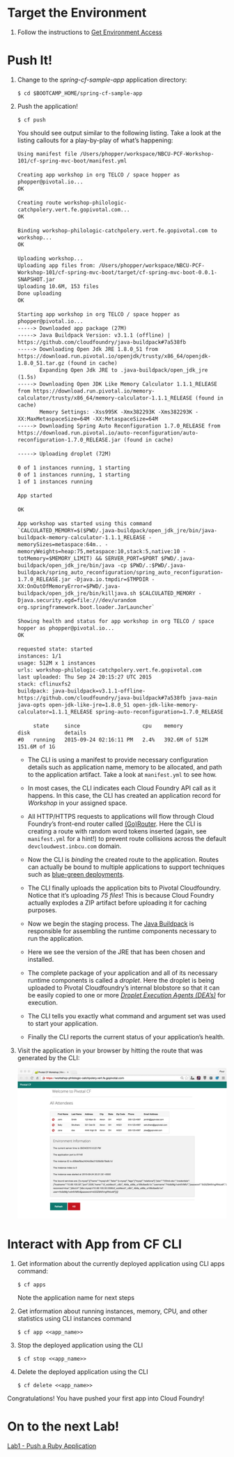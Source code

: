 Target the Environment
======================

1.  Follow the instructions to [Get Environment Access](../README.adoc)

Push It!
========

1.  Change to the *spring-cf-sample-app* application directory:

        $ cd $BOOTCAMP_HOME/spring-cf-sample-app

2.  Push the application!

        $ cf push

    You should see output similar to the following listing. Take a look
    at the listing callouts for a play-by-play of what’s happening:

        Using manifest file /Users/phopper/workspace/NBCU-PCF-Workshop-101/cf-spring-mvc-boot/manifest.yml

        Creating app workshop in org TELCO / space hopper as phopper@pivotal.io...
        OK

        Creating route workshop-philologic-catchpolery.vert.fe.gopivotal.com...
        OK

        Binding workshop-philologic-catchpolery.vert.fe.gopivotal.com to workshop...
        OK

        Uploading workshop...
        Uploading app files from: /Users/phopper/workspace/NBCU-PCF-Workshop-101/cf-spring-mvc-boot/target/cf-spring-mvc-boot-0.0.1-SNAPSHOT.jar
        Uploading 10.6M, 153 files
        Done uploading
        OK

        Starting app workshop in org TELCO / space hopper as phopper@pivotal.io...
        -----> Downloaded app package (27M)
        -----> Java Buildpack Version: v3.1.1 (offline) | https://github.com/cloudfoundry/java-buildpack#7a538fb
        -----> Downloading Open Jdk JRE 1.8.0_51 from https://download.run.pivotal.io/openjdk/trusty/x86_64/openjdk-1.8.0_51.tar.gz (found in cache)
               Expanding Open Jdk JRE to .java-buildpack/open_jdk_jre (1.5s)
        -----> Downloading Open JDK Like Memory Calculator 1.1.1_RELEASE from https://download.run.pivotal.io/memory-calculator/trusty/x86_64/memory-calculator-1.1.1_RELEASE (found in cache)
               Memory Settings: -Xss995K -Xmx382293K -Xms382293K -XX:MaxMetaspaceSize=64M -XX:MetaspaceSize=64M
        -----> Downloading Spring Auto Reconfiguration 1.7.0_RELEASE from https://download.run.pivotal.io/auto-reconfiguration/auto-reconfiguration-1.7.0_RELEASE.jar (found in cache)

        -----> Uploading droplet (72M)

        0 of 1 instances running, 1 starting
        0 of 1 instances running, 1 starting
        1 of 1 instances running

        App started

        OK

        App workshop was started using this command `CALCULATED_MEMORY=$($PWD/.java-buildpack/open_jdk_jre/bin/java-buildpack-memory-calculator-1.1.1_RELEASE -memorySizes=metaspace:64m.. -memoryWeights=heap:75,metaspace:10,stack:5,native:10 -totMemory=$MEMORY_LIMIT) && SERVER_PORT=$PORT $PWD/.java-buildpack/open_jdk_jre/bin/java -cp $PWD/.:$PWD/.java-buildpack/spring_auto_reconfiguration/spring_auto_reconfiguration-1.7.0_RELEASE.jar -Djava.io.tmpdir=$TMPDIR -XX:OnOutOfMemoryError=$PWD/.java-buildpack/open_jdk_jre/bin/killjava.sh $CALCULATED_MEMORY -Djava.security.egd=file:///dev/urandom org.springframework.boot.loader.JarLauncher`

        Showing health and status for app workshop in org TELCO / space hopper as phopper@pivotal.io...
        OK

        requested state: started
        instances: 1/1
        usage: 512M x 1 instances
        urls: workshop-philologic-catchpolery.vert.fe.gopivotal.com
        last uploaded: Thu Sep 24 20:15:27 UTC 2015
        stack: cflinuxfs2
        buildpack: java-buildpack=v3.1.1-offline-https://github.com/cloudfoundry/java-buildpack#7a538fb java-main java-opts open-jdk-like-jre=1.8.0_51 open-jdk-like-memory-calculator=1.1.1_RELEASE spring-auto-reconfiguration=1.7.0_RELEASE

             state     since                    cpu    memory           disk           details
        #0   running   2015-09-24 02:16:11 PM   2.4%   392.6M of 512M   151.6M of 1G

    -   The CLI is using a manifest to provide necessary configuration
        details such as application name, memory to be allocated, and
        path to the application artifact. Take a look at `manifest.yml`
        to see how.

    -   In most cases, the CLI indicates each Cloud Foundry API call as
        it happens. In this case, the CLI has created an application
        record for *Workshop* in your assigned space.

    -   All HTTP/HTTPS requests to applications will flow through Cloud
        Foundry’s front-end router called
        [(Go)Router](http://docs.cloudfoundry.org/concepts/architecture/router.html).
        Here the CLI is creating a route with random word tokens
        inserted (again, see `manifest.yml` for a hint!) to prevent
        route collisions across the default `devcloudwest.inbcu.com`
        domain.

    -   Now the CLI is *binding* the created route to the application.
        Routes can actually be bound to multiple applications to support
        techniques such as [blue-green
        deployments](http://www.mattstine.com/2013/07/10/blue-green-deployments-on-cloudfoundry).

    -   The CLI finally uploads the application bits to Pivotal
        Cloudfoundry. Notice that it’s uploading *75 files*! This is
        because Cloud Foundry actually explodes a ZIP artifact before
        uploading it for caching purposes.

    -   Now we begin the staging process. The [Java
        Buildpack](https://github.com/cloudfoundry/java-buildpack) is
        responsible for assembling the runtime components necessary to
        run the application.

    -   Here we see the version of the JRE that has been chosen and
        installed.

    -   The complete package of your application and all of its
        necessary runtime components is called a *droplet*. Here the
        droplet is being uploaded to Pivotal Cloudfoundry’s internal
        blobstore so that it can be easily copied to one or more
        *[Droplet Execution Agents
        (DEA’s)](http://docs.cloudfoundry.org/concepts/architecture/execution-agent.html)*
        for execution.

    -   The CLI tells you exactly what command and argument set was used
        to start your application.

    -   Finally the CLI reports the current status of your application’s
        health.

3.  Visit the application in your browser by hitting the route that was
    generated by the CLI:

    ![](lab-java.png)

Interact with App from CF CLI
=============================

1.  Get information about the currently deployed application using CLI
    apps command:

        $ cf apps

    Note the application name for next steps

2.  Get information about running instances, memory, CPU, and other
    statistics using CLI instances command

        $ cf app <<app_name>>

3.  Stop the deployed application using the CLI

        $ cf stop <<app_name>>

4.  Delete the deployed application using the CLI

        $ cf delete <<app_name>>

Congratulations! You have pushed your first app into Cloud Foundry!

On to the next Lab!
===================

[Lab1 - Push a Ruby Application](/demos/lab-ruby)
